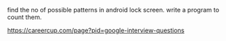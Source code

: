 find the no of possible patterns in android lock screen. write a program to count them.

https://careercup.com/page?pid=google-interview-questions
